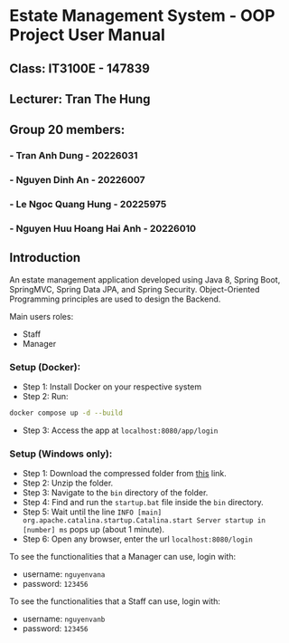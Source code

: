 # Estate Management System - OOP Project User Manual
## Class: IT3100E - 147839
## Lecturer: Tran The Hung
## Group 20 members:
### - Tran Anh Dung - 20226031
### - Nguyen Dinh An - 20226007
### - Le Ngoc Quang Hung - 20225975
### - Nguyen Huu Hoang Hai Anh - 20226010

## Introduction
An estate management application developed using Java 8, Spring Boot, SpringMVC, Spring Data JPA, and Spring Security. Object-Oriented Programming principles are used to design the Backend.

Main users roles: 
- Staff
- Manager

### Setup (Docker):
- Step 1: Install Docker on your respective system
- Step 2: Run:
```bash
docker compose up -d --build
```
- Step 3: Access the app at `localhost:8080/app/login`

### Setup (Windows only):
- Step 1: Download the compressed folder from [this](https://drive.google.com/file/d/10rbYSHjaZJXsCjMm9IyUpxwtlCRrtx4N/view?usp=sharing) link.
- Step 2: Unzip the folder.
- Step 3: Navigate to the `bin` directory of the folder.
- Step 4: Find and run the `startup.bat` file inside the `bin` directory.
- Step 5: Wait until the line `INFO [main] org.apache.catalina.startup.Catalina.start Server startup in [number] ms` pops up (about 1 minute).
- Step 6: Open any browser, enter the url `localhost:8080/login` 




To see the functionalities that a Manager can use, login with:
- username: `nguyenvana`
- password: `123456`

To see the functionalities that a Staff can use, login with:
- username: `nguyenvanb`
- password: `123456`
